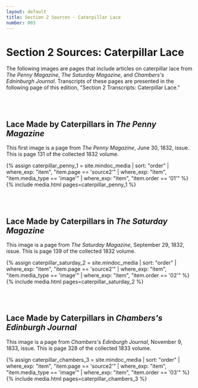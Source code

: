 ```yaml
---
layout: default
title: Section 2 Sources - Caterpillar Lace
number: 003
---
```



# Section 2 Sources: Caterpillar Lace

The following images are pages that include articles on caterpillar lace from _The Penny Magazine_, _The Saturday Magazine_, and _Chambers's Edninburgh Journal_. Transcripts of these pages are presented in the following page of this edition, "Section 2 Transcripts: Caterpillar Lace."

<br/><br/>


## Lace Made by Caterpillars in _The Penny Magazine_
This first image is a page from _The Penny Magazine_, June 30, 1832, issue. This is page 131 of the collected 1832 volume. 


{% assign caterpillar_penny_1 = site.mindoc_media | sort: "order" |
where_exp: "item", "item.page == 'source2'" | where_exp: "item",
"item.media_type == 'image'" | where_exp: "item", "item.order == '01'"
%}
{% include media.html pages=caterpillar_penny_1 %}

<br/><br/>


## Lace Made by Caterpillars in _The Saturday Magazine_
This image is a page from _The Saturday Magazine_, September 29, 1832, issue. This is page 139 of the collected 1832 volume. 

{% assign caterpillar_saturday_2 = site.mindoc_media | sort: "order" |
where_exp: "item", "item.page == 'source2'" | where_exp: "item",
"item.media_type == 'image'" | where_exp: "item", "item.order == '02'"
%}
{% include media.html pages=caterpillar_saturday_2 %}

<br/><br/>


## Lace Made by Caterpillars in _Chambers's Edinburgh Journal_
This image is a page from _Chambers's Edinburgh Journal_, November 9, 1833, issue. This is page 328 of the collected 1833 volume. 

{% assign caterpillar_chambers_3 = site.mindoc_media | sort: "order" |
where_exp: "item", "item.page == 'source2'" | where_exp: "item",
"item.media_type == 'image'" | where_exp: "item", "item.order == '03'"
%}
{% include media.html pages=caterpillar_chambers_3 %}





